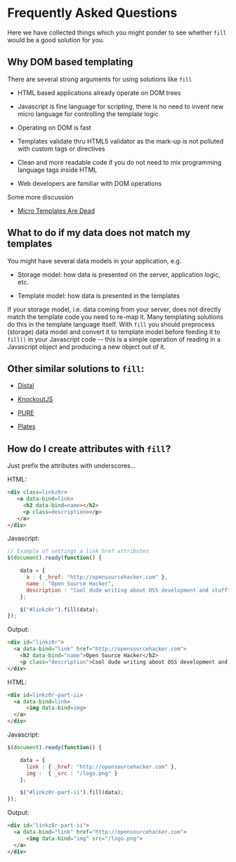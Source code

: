 # Frequently Asked Questions

Here we have collected things which you might ponder to see whether `fill` would be a good solution for you.

## Why DOM based templating

There are several strong arguments for using solutions like `fill`

* HTML based applications already operate on DOM trees

* Javascript is fine language for scripting, there is no need to invent new micro language for controlling the template logic

* Operating on DOM is fast

* Templates validate thru HTML5 validator as the mark-up is not polluted with custom tags or directives

* Clean and more readable code if you do not need to mix programming language tags inside HTML

* Web developers are familiar with DOM operations

Some more discussion

* [Micro Templates Are Dead](http://blog.nodejitsu.com/micro-templates-are-dead)

## What to do if my data does not match my templates

You might have several data models in your application, e.g.

* Storage model: how data is presented on the server, application logic, etc.

* Template model: how data is presented in the templates

If your storage model, i.e. data coming from your server, does not directly match the template code you need to re-map it. Many templating solutions do this in the template language itself. With `fill` you should preprocess (storage) data model and convert it to template model before feeding it to `fill()` in your Javascript code -- this is a simple operation of reading in a Javascript object and producing a new object out of it.

## Other similar solutions to `fill`:

* [Distal](http://code.google.com/p/distal/)

* [KnockoutJS](http://knockoutjs.com/)

* [PURE](http://beebole.com/pure/documentation/)

* [Plates](https://github.com/flatiron/plates)

## How do I create attributes with `fill`?

Just prefix the attributes with underscores...

HTML:

```html
<div class=linkz0r>
   <a data-bind=link>
     <h2 data-bind=name></h2>
     <p class=description></p>
   </a>
</div>
```

Javascript:
```javascript
// Example of settings a link href attributes
$(document).ready(function() {

    data = {
      a : { _href: "http://opensourcehacker.com" },
      name : "Open Source Hacker",
      description : "Cool dude writing about OSS development and stuff"
    };

    $("#linkz0r").fill(data);
});
```

Output:
```html
<div id="linkz0r">
  <a data-bind="link" href="http://opensourcehacker.com">
    <h2 data-bind="name">Open Source Hacker</h2>
    <p class="description">Cool dude writing about OSS development and stuff</p></a>
</div>
```

HTML:
```html
<div id=linkz0r-part-ii>
  <a data-bind=link>
      <img data-bind=img>
  </a>
</div>
```

Javascript:
```javascript
$(document).ready(function() {

    data = {
      link : { _href: "http://opensourcehacker.com" },
      img :  { _src : "/logo.png" }
    };

    $("#linkz0r-part-ii").fill(data);
});
```

Output:
```html
<div id="linkz0r-part-ii">
  <a data-bind="link" href="http://opensourcehacker.com">
      <img data-bind="img" src="/logo.png">
  </a>
</div>
```

